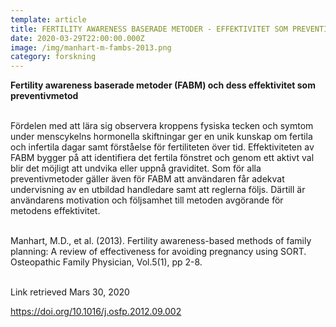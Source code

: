 ```yaml
---
template: article
title: FERTILITY AWARENESS BASERADE METODER - EFFEKTIVITET SOM PREVENTIVMETOD
date: 2020-03-29T22:00:00.000Z
image: /img/manhart-m-fambs-2013.png
category: forskning
---
```

**Fertility awareness baserade metoder (FABM) och dess effektivitet som preventivmetod**<br/><br/>

Fördelen med att lära sig observera kroppens fysiska tecken och symtom under menscykelns hormonella skiftningar ger en unik kunskap om fertila och infertila dagar samt förståelse för fertiliteten över tid. Effektiviteten av FABM bygger på att identifiera det fertila fönstret och genom ett aktivt val blir det möjligt att undvika eller uppnå graviditet. Som för alla preventivmetoder gäller även för FABM att användaren får adekvat undervisning av en utbildad handledare samt att reglerna följs. Därtill är användarens motivation och följsamhet till metoden avgörande för metodens effektivitet.<br/><br/>

Manhart, M.D., et al. (2013). Fertility awareness-based methods of family planning: A review of effectiveness for avoiding pregnancy using SORT. Osteopathic Family Physician, Vol.5(1), pp 2-8.<br/><br/>

Link retrieved Mars 30, 2020

https://doi.org/10.1016/j.osfp.2012.09.002